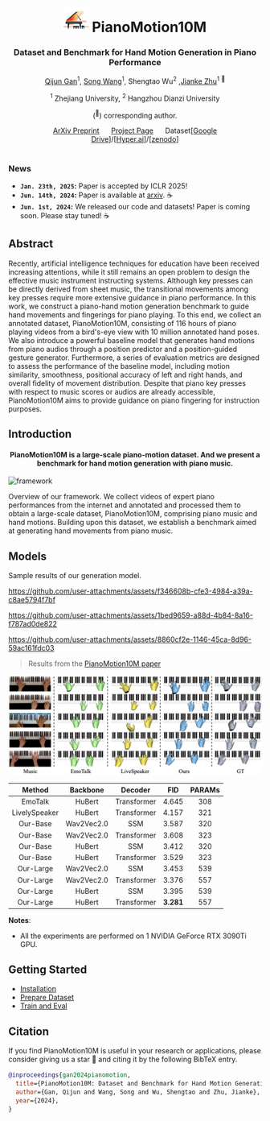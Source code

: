 <div align="center">
<h1><img src="assets/favicon.png" width="50"> PianoMotion10M </h1>
<h3>Dataset and Benchmark for Hand Motion Generation in Piano Performance</h3>

[Qijun Gan](https://github.com/agnJason)<sup>1</sup>, [Song Wang](https://songw-zju.github.io/)<sup>1</sup>, Shengtao Wu<sup>2</sup> ,[Jianke Zhu](https://scholar.google.cz/citations?user=SC-WmzwAAAAJ)<sup>1</sup> <sup>:email:</sup>
 
<sup>1</sup> Zhejiang University, <sup>2</sup> Hangzhou Dianzi University

(<sup>:email:</sup>) corresponding author.

[ArXiv Preprint](https://arxiv.org/abs/2406.09326) &nbsp;&nbsp;&nbsp;&nbsp; [Project Page](https://agnjason.github.io/PianoMotion-page/) &nbsp;&nbsp;&nbsp;&nbsp; Dataset[[Google Drive](https://drive.google.com/drive/folders/1JY0zOE0s7v9ZYLlIP1kCZUdNrih5nYEt?usp=sharing)]/[[Hyper.ai](https://hyper.ai/datasets/32494)]/[[zenodo](https://zenodo.org/records/13297386)]

</div>

#
### News
* **`Jan. 23th, 2025`:** Paper is accepted by ICLR 2025!
* **`Jun. 14th, 2024`:** Paper is available at [arxiv](https://arxiv.org/abs/2406.09326). ☕️
* **`Jun. 1st, 2024`:** We released our code and datasets! Paper is coming soon. Please stay tuned! ☕️

## Abstract

Recently, artificial intelligence techniques for education have been received increasing attentions, while it still remains an open problem to design the effective music instrument instructing systems. Although key presses can be directly derived from sheet music, the transitional movements among key presses require more extensive guidance in piano performance. In this work, we construct a piano-hand motion generation benchmark to guide hand movements and fingerings for piano playing. To this end, we collect an annotated dataset, PianoMotion10M, consisting of 116 hours of piano playing videos from a bird's-eye view with 10 million annotated hand poses. We also introduce a powerful baseline model that generates hand motions from piano audios through a position predictor and a position-guided gesture generator. Furthermore, a series of evaluation metrics are designed to assess the performance of the baseline model, including motion similarity, smoothness, positional accuracy of left and right hands, and overall fidelity of movement distribution. Despite that piano key presses with respect to music scores or audios are already accessible, PianoMotion10M aims to provide guidance on piano fingering for instruction purposes.

## Introduction
<div align="center"><h4>PianoMotion10M is a large-scale piano-motion dataset. And we present a benchmark for hand motion generation with piano music.</h4></div>

![framework](assets/teaser.png "framework")

Overview of our framework. We collect videos of expert piano performances from the internet and annotated and processed them to obtain a large-scale dataset, PianoMotion10M, comprising piano music and hand motions. Building upon this dataset, we establish a benchmark aimed at generating hand movements from piano music.

## Models

Sample results of our generation model.

https://github.com/user-attachments/assets/f346608b-cfe3-4984-a39a-c8ae5794f7bf

https://github.com/user-attachments/assets/1bed9659-a88d-4b84-8a16-f787ad0de822

https://github.com/user-attachments/assets/8860cf2e-1146-45ca-8d96-59ac161fdc03



> Results from the [PianoMotion10M paper]()


![comparison](assets/comparison.png "comparison")

|    Method     |  Backbone  |   Decoder   |  FID  | PARAMs |
|:-------------:|:----------:|:-----------:|:-----:|:------:| 
|    EmoTalk    |   HuBert   | Transformer | 4.645 |  308   |
| LivelySpeaker |   HuBert   | Transformer | 4.157  |  321   |
|   Our-Base    | Wav2Vec2.0 |     SSM     | 3.587 |  320   |
|   Our-Base    |   Wav2Vec2.0   | Transformer | 3.608 |  323   |
|   Our-Base    | HuBert |     SSM     | 3.412 |  320   |
|   Our-Base    |   HuBert   | Transformer | 3.529 |  323   |
|   Our-Large   |   Wav2Vec2.0   |     SSM     | 3.453  |  539   |
|   Our-Large   |   Wav2Vec2.0   | Transformer | 3.376 |  557   |
|   Our-Large   |   HuBert   |     SSM     | 3.395  |  539   |
|   Our-Large   |  HuBert   | Transformer | **3.281** |  557   |

**Notes**: 

- All the experiments are performed on 1 NVIDIA GeForce RTX 3090Ti GPU.


## Getting Started
- [Installation](docs/install.md)
- [Prepare Dataset](docs/prepare_dataset.md)
- [Train and Eval](docs/train_eval.md)

## Citation
If you find PianoMotion10M is useful in your research or applications, please consider giving us a star 🌟 and citing it by the following BibTeX entry.
```bibtex
@inproceedings{gan2024pianomotion,
  title={PianoMotion10M: Dataset and Benchmark for Hand Motion Generation in Piano Performance},
  author={Gan, Qijun and Wang, Song and Wu, Shengtao and Zhu, Jianke},
  year={2024},
}
```
